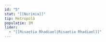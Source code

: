 ```yaml
---
id: "5"
stat: "[[Nurimia]]"
tip: Metropolă
populație: 1M
lider:
  - "[[Risaetia Rhadiael|Risaetia Rhadiael]]"
---
```




